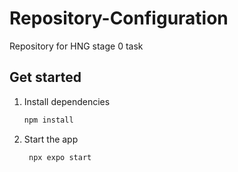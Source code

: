 # Repository-Configuration

Repository for HNG stage 0 task

## Get started

1. Install dependencies

   ```bash
   npm install
   ```

2. Start the app

   ```bash
    npx expo start
   ```
